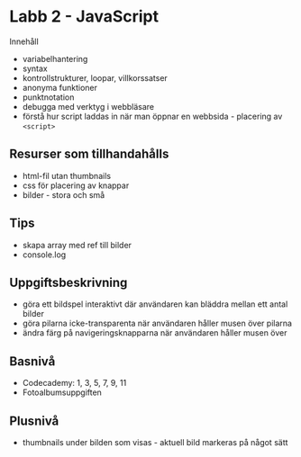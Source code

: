 # Labb 2 - JavaScript

Innehåll 

* variabelhantering
* syntax
* kontrollstrukturer, loopar, villkorssatser
* anonyma funktioner
* punktnotation
* debugga med verktyg i webbläsare
* förstå hur script laddas in när man öppnar en webbsida - placering av `<script>`

## Resurser som tillhandahålls
* html-fil utan thumbnails
* css för placering av knappar
* bilder - stora och små

## Tips
* skapa array med ref till bilder
* console.log

## Uppgiftsbeskrivning
* göra ett bildspel interaktivt där användaren kan bläddra mellan ett antal bilder
* göra pilarna icke-transparenta när användaren håller musen över pilarna
* ändra färg på navigeringsknapparna när användaren håller musen över 

## Basnivå
* Codecademy: 1, 3, 5, 7, 9, 11
* Fotoalbumsuppgiften

## Plusnivå
* thumbnails under bilden som visas - aktuell bild markeras på något sätt

